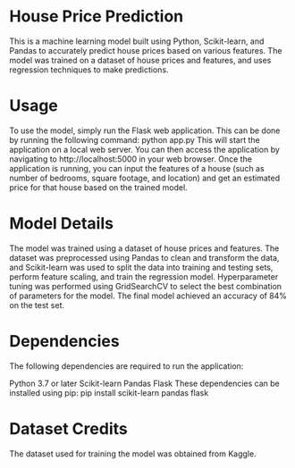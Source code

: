 
# House Price Prediction
This is a machine learning model built using Python, Scikit-learn, and Pandas to accurately predict house prices based on various features. The model was trained on a dataset of house prices and features, and uses regression techniques to make predictions.



# Usage
To use the model, simply run the Flask web application. This can be done by running the following command:
python app.py
This will start the application on a local web server. You can then access the application by navigating to http://localhost:5000 in your web browser.
Once the application is running, you can input the features of a house (such as number of bedrooms, square footage, and location) and get an estimated price for that house based on the trained model.



# Model Details
The model was trained using a dataset of house prices and features. The dataset was preprocessed using Pandas to clean and transform the data, and Scikit-learn was used to split the data into training and testing sets, perform feature scaling, and train the regression model.
Hyperparameter tuning was performed using GridSearchCV to select the best combination of parameters for the model. The final model achieved an accuracy of 84% on the test set.


# Dependencies
The following dependencies are required to run the application:

Python 3.7 or later
Scikit-learn
Pandas
Flask
These dependencies can be installed using pip:
pip install scikit-learn pandas flask


# Dataset Credits
 The dataset used for training the model was obtained from Kaggle.
